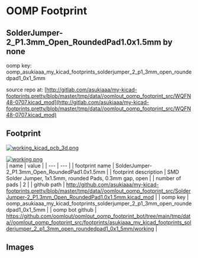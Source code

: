 # OOMP Footprint  
## SolderJumper-2_P1.3mm_Open_RoundedPad1.0x1.5mm  by none  
  
oomp key: oomp_asukiaaa_my_kicad_footprints_solderjumper_2_p1_3mm_open_roundedpad1_0x1_5mm  
  
source repo at: [http://gitlab.com/asukiaaa/my-kicad-footprints.pretty/blob/master/tmp/data//oomlout_oomp_footprint_src/WQFN48-0707.kicad_mod](http://gitlab.com/asukiaaa/my-kicad-footprints.pretty/blob/master/tmp/data//oomlout_oomp_footprint_src/WQFN48-0707.kicad_mod)  
## Footprint  
  
[![working_kicad_pcb_3d.png](working_kicad_pcb_3d_600.png)](working_kicad_pcb_3d.png)  
  
[![working.png](working_600.png)](working.png)  
| name | value | 
| --- | --- | 
| footprint name | SolderJumper-2_P1.3mm_Open_RoundedPad1.0x1.5mm | 
| footprint description | SMD Solder Jumper, 1x1.5mm, rounded Pads, 0.3mm gap, open | 
| number of pads | 2 | 
| github path | http://github.com/asukiaaa/my-kicad-footprints.pretty/blob/master/tmp/data//oomlout_oomp_footprint_src/SolderJumper-2_P1.3mm_Open_RoundedPad1.0x1.5mm.kicad_mod | 
| oomp key | oomp_asukiaaa_my_kicad_footprints_solderjumper_2_p1_3mm_open_roundedpad1_0x1_5mm | 
| oomp bot github | https://github.com/oomlout/oomlout_oomp_footprint_bot/tree/main/tmp/data//oomlout_oomp_footprint_src/footprints/asukiaaa_my_kicad_footprints_solderjumper_2_p1_3mm_open_roundedpad1_0x1_5mm/working | 
## Images  
